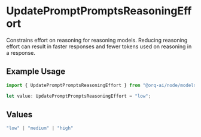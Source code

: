 # UpdatePromptPromptsReasoningEffort

Constrains effort on reasoning for reasoning models. Reducing reasoning effort can result in faster responses and fewer tokens used on reasoning in a response.

## Example Usage

```typescript
import { UpdatePromptPromptsReasoningEffort } from "@orq-ai/node/models/operations";

let value: UpdatePromptPromptsReasoningEffort = "low";
```

## Values

```typescript
"low" | "medium" | "high"
```